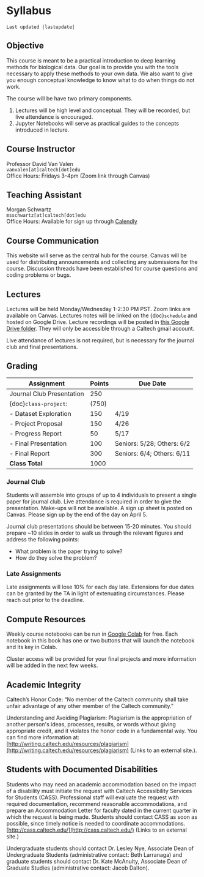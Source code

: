 # Syllabus
```{eval-rst}
Last updated |lastupdate|
```

## Objective
This course is meant to be a practical introduction to deep learning methods for biological data. Our goal is to provide you with the tools necessary to apply these methods to your own data. We also want to give you enough conceptual knowledge to know what to do when things do not work.

The course will be have two primary components.
1. Lectures will be high level and conceptual. They will be recorded, but live attendance is encouraged.
2. Jupyter Notebooks will serve as practical guides to the concepts introduced in lecture.
## Course Instructor
Professor David Van Valen<br/>
`vanvalen[at]caltech[dot]edu`<br/>
Office Hours: Fridays 3-4pm (Zoom link through Canvas)

## Teaching Assistant
Morgan Schwartz<br/>
`msschwartz[at]caltech[dot]edu`<br/>
Office Hours: Available for sign up through [Calendly](https://calendly.com/bebi205-office-hours)

## Course Communication
This website will serve as the central hub for the course. Canvas will be used for distributing announcements and collecting any submissions for the course. Discussion threads have been established for course questions and coding problems or bugs.
## Lectures
Lectures will be held Monday/Wednesday 1-2:30 PM PST. Zoom links are available on Canvas. Lectures notes will be linked on the {doc}`schedule` and hosted on Google Drive. Lecture recordings will be posted in [this Google Drive folder](https://drive.google.com/drive/folders/1Q-ZpF6k61KKaHq4QoGlMcEXa6kioD0n_?usp=sharing). They will only be accessible through a Caltech gmail account.

Live attendance of lectures is not required, but is necessary for the journal club and final presentations.

## Grading
| Assignment                | Points | Due Date                   |
|---------------------------|--------|----------------------------|
| Journal Club Presentation | 250    |                            |
| {doc}`class-project`:     | (750)  |                            |
| - Dataset Exploration     | 150    | 4/19                       |
| - Project Proposal        | 150    | 4/26                       |
| - Progress Report         | 50     | 5/17                       |
| - Final Presentation      | 100    | Seniors: 5/28; Others: 6/2 |
| - Final Report            | 300    | Seniors: 6/4; Others: 6/11 |
| **Class Total**           | 1000   |                            |

### Journal Club
Students will assemble into groups of up to 4 individuals to present a single paper for journal club. Live attendance is required in order to give the presentation. Make-ups will not be available. A sign up sheet is posted on Canvas. Please sign up by the end of the day on April 5.

Journal club presentations should be between 15-20 minutes. You should prepare ~10 slides in order to walk us through the relevant figures and address the following points:

- What problem is the paper trying to solve?
- How do they solve the problem?

### Late Assignments
Late assignments will lose 10% for each day late. Extensions for due dates can be granted by the TA in light of extenuating circumstances. Please reach out prior to the deadline.

## Compute Resources
Weekly course notebooks can be run in [Google Colab](https://colab.research.google.com/notebooks/intro.ipynb#) for free. Each notebook in this book has one or two buttons that will launch the notebook and its key in Colab.

Cluster access will be provided for your final projects and more information will be added in the next few weeks.
## Academic Integrity
Caltech’s Honor Code: “No member of the Caltech community shall take unfair advantage of any other member of the Caltech community.”

Understanding and Avoiding Plagiarism: Plagiarism is the appropriation of another person's ideas, processes, results, or words without giving appropriate credit, and it violates the honor code in a fundamental way. You can find more information at: [http://writing.caltech.edu/resources/plagiarism](http://writing.caltech.edu/resources/plagiarism) (Links to an external site.).

## Students with Documented Disabilities
Students who may need an academic accommodation based on the impact of a disability must initiate the request with Caltech Accessibility Services for Students (CASS).  Professional staff will evaluate the request with required documentation, recommend reasonable accommodations, and prepare an Accommodation Letter for faculty dated in the current quarter in which the request is being made. Students should contact CASS as soon as possible, since timely notice is needed to coordinate accommodations. [http://cass.caltech.edu/](http://cass.caltech.edu/) (Links to an external site.)

Undergraduate students should contact Dr. Lesley Nye, Associate Dean of Undergraduate Students (administrative contact: Beth Larranaga) and graduate students should contact Dr. Kate McAnulty, Associate Dean of Graduate Studies (administrative contact: Jacob Dalton).
